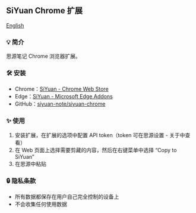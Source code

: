 ## SiYuan Chrome 扩展

[English](https://github.com/siyuan-note/siyuan-chrome/blob/main/README.md)

### 💡 简介

思源笔记 Chrome 浏览器扩展。

### 🛠️ 安装

* Chrome：[SiYuan - Chrome Web Store](https://chrome.google.com/webstore/detail/siyuan/hkcgjbeblifaincobbcfiffbpgoafepk)
* Edge：[SiYuan - Microsoft Edge Addons](https://microsoftedge.microsoft.com/addons/detail/siyuan/lclhdlhleinlppggbbgimbekofanbkcf)
* GitHub：[siyuan-note/siyuan-chrome](https://github.com/siyuan-note/siyuan-chrome)

### ✨  使用

1. 安装扩展，在扩展的选项中配置 API token（token 可在思源设置 - 关于中查看）
2. 在 Web 页面上选择需要剪藏的内容，然后在右键菜单中选择 “Copy to SiYuan”
3. 在思源中粘贴

### 🔒 隐私条款

* 所有数据都保存在用户自己完全控制的设备上
* 不会收集任何使用数据